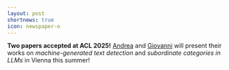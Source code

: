 ```yaml
---
layout: post
shortnews: true
icon: newspaper-o
---
```


<b>Two papers accepted at ACL 2025!</b>
<a href="https://andreapdr.github.io/">Andrea</a> and <a href="https://gpucce.github.io/">Giovanni</a> will present their works on <i>machine-generated text detection</i> and <i>subordinate categories in LLMs</i> in Vienna this summer!
